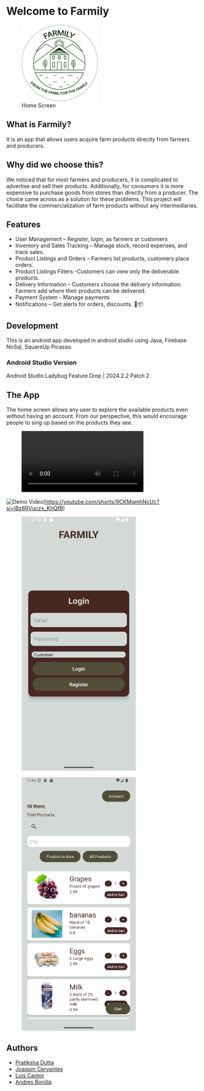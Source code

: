 
# Welcome to Farmily

<figure>
    <img src="/app/src/main/res/mipmap-xxhdpi/farmily_logo.jpg" width="200" height="auto" alt="homeScreen, Home Screen">
    <figcaption>Home Screen</figcaption>
</figure>

## What is Farmily?
It is an app that allows users acquire farm products directly from farmers and producers.

## Why did we choose this?
We noticed that for most farmers and producers, it is complicated to advertise and sell their products. Additionally, for consumers it is more expensive to purchase goods from stores than directly from a producer.
The choice came across as a solution for these problems. This project will facilitate the commercialization of farm products without any intermediaries.

## Features
- User Management – Register, login, as farmers  or customers
- Inventory and  Sales Tracking – Manage stock, record expenses, and track sales.
- Product Listings  and Orders – Farmers list products, customers place orders.
- Product Listings  Filters -Customers can view only the deliverable products.
- Delivery Information – Customers choose the delivery information. Farmers add where their products can be delivered.
- Payment System - Manage payments
- Notifications – Get alerts for orders, discounts. 🚜📦

## Development
This is an android app developed in android studio using Java, Firebase NoSql, SquareUp Picasso.

### Android Studio Version
Android Studio Ladybug Feature Drop | 2024.2.2 Patch 2

## The App
The home screen allows any user to explore the available products even without having an account. From our perspective, this would encourage people to sing up based on the products they see.

<figure>
<video width="320" height="auto" controls>
  <source src="/app/src/main/res/drawable/demo.mkv" type="video/mkv">
</video>
</figure>

![Demo Video](https://img.youtube.com/vi/9CKMqmhNcUc/1.jpg)(https://youtube.com/shorts/9CKMqmhNcUc?si=iBz6RVuczx_KhQfB)

<div style="flex">
    <figure>
        <img src="/app/src/main/res/drawable/signup_farmily.png" width="300" height="auto" alt="signupScreen, Sign Up Screen">
    </figure>
    <figure>
        <img src="/app/src/main/res/drawable/home_screen_farmily.png" width="300" height="auto" alt="homeScreen, Home Screen">
    </figure>
</div>

## Authors
- [Pratiksha Dutta](https://github.com/Prats0509)
- [Joaquin Cervantes](https://github.com/JofeCC)
- [Luis Cantor](https://github.com/cantorLacs)
- [Andres Bonilla](https://github.com/Andres94b)
